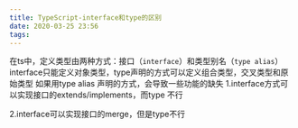 ```yaml
---
title: TypeScript-interface和type的区别
date: 2020-03-25 23:56
tags:
---
```


在ts中，定义类型由两种方式：接口（`interface`）和类型别名（`type alias`）
interface只能定义对象类型，type声明的方式可以定义组合类型，交叉类型和原始类型
如果用type alias 声明的方式，会导致一些功能的缺失
1.interface方式可以实现接口的extends/implements，而type 不行

2.interface可以实现接口的merge，但是type不行
